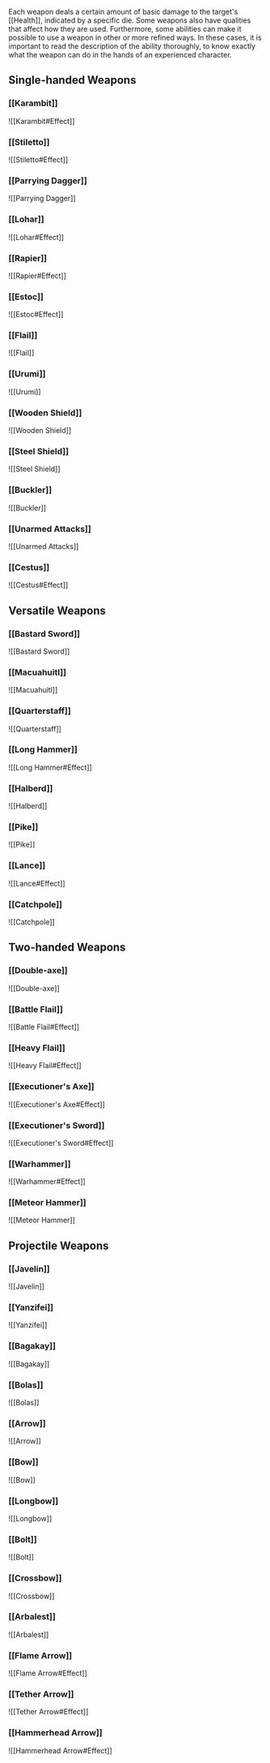 Each weapon deals a certain amount of basic damage to the target's [[Health]], indicated by a specific die. Some weapons also have qualities that affect how they are used. Furthermore, some abilities can make it possible to use a weapon in other or more refined ways. In these cases, it is important to read the description of the ability thoroughly, to know exactly what the weapon can do in the hands of an experienced character.
## Single-handed Weapons
### [[Karambit]]
![[Karambit#Effect]]
### [[Stiletto]]
![[Stiletto#Effect]]
### [[Parrying Dagger]]
![[Parrying Dagger]]
### [[Lohar]]
![[Lohar#Effect]]
### [[Rapier]]
![[Rapier#Effect]]
### [[Estoc]]
![[Estoc#Effect]]
### [[Flail]]
![[Flail]]
### [[Urumi]]
![[Urumi]]
### [[Wooden Shield]]
![[Wooden Shield]]
### [[Steel Shield]]
![[Steel Shield]]
### [[Buckler]]
![[Buckler]]
### [[Unarmed Attacks]]
![[Unarmed Attacks]]
### [[Cestus]]
![[Cestus#Effect]]
## Versatile Weapons
### [[Bastard Sword]]
![[Bastard Sword]]
### [[Macuahuitl]]
![[Macuahuitl]]
### [[Quarterstaff]]
![[Quarterstaff]]
### [[Long Hammer]]
![[Long Hammer#Effect]]
### [[Halberd]]
![[Halberd]]
### [[Pike]]
![[Pike]]
### [[Lance]]
![[Lance#Effect]]
### [[Catchpole]]
![[Catchpole]]
## Two-handed Weapons
### [[Double-axe]]
![[Double-axe]]
### [[Battle Flail]]
![[Battle Flail#Effect]]
### [[Heavy Flail]]
![[Heavy Flail#Effect]]
### [[Executioner's Axe]]
![[Executioner's Axe#Effect]]
### [[Executioner's Sword]]
![[Executioner's Sword#Effect]]
### [[Warhammer]]
![[Warhammer#Effect]]
### [[Meteor Hammer]]
![[Meteor Hammer]]
## Projectile Weapons
### [[Javelin]]
![[Javelin]]
### [[Yanzifei]]
![[Yanzifei]]
### [[Bagakay]]
![[Bagakay]]
### [[Bolas]]
![[Bolas]]
### [[Arrow]]
![[Arrow]]
### [[Bow]]
![[Bow]]
### [[Longbow]]
![[Longbow]]
### [[Bolt]]
![[Bolt]]
### [[Crossbow]]
![[Crossbow]]
### [[Arbalest]]
![[Arbalest]]
### [[Flame Arrow]]
![[Flame Arrow#Effect]]
### [[Tether Arrow]]
![[Tether Arrow#Effect]]
### [[Hammerhead Arrow]]
![[Hammerhead Arrow#Effect]]